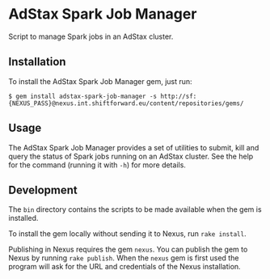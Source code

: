 # AdStax Spark Job Manager

Script to manage Spark jobs in an AdStax cluster.

## Installation

To install the AdStax Spark Job Manager gem, just run:

    $ gem install adstax-spark-job-manager -s http://sf:{NEXUS_PASS}@nexus.int.shiftforward.eu/content/repositories/gems/

## Usage

The AdStax Spark Job Manager provides a set of utilities to submit, kill and query the status of Spark jobs running on an AdStax cluster. See the help for the command (running it with `-h`) for more details.

## Development

The `bin` directory contains the scripts to be made available when the gem is installed.

To install the gem locally without sending it to Nexus, run `rake install`.

Publishing in Nexus requires the gem `nexus`. You can publish the gem to Nexus by running `rake publish`. When the `nexus` gem is first used the program will ask for the URL and credentials of the Nexus installation.
